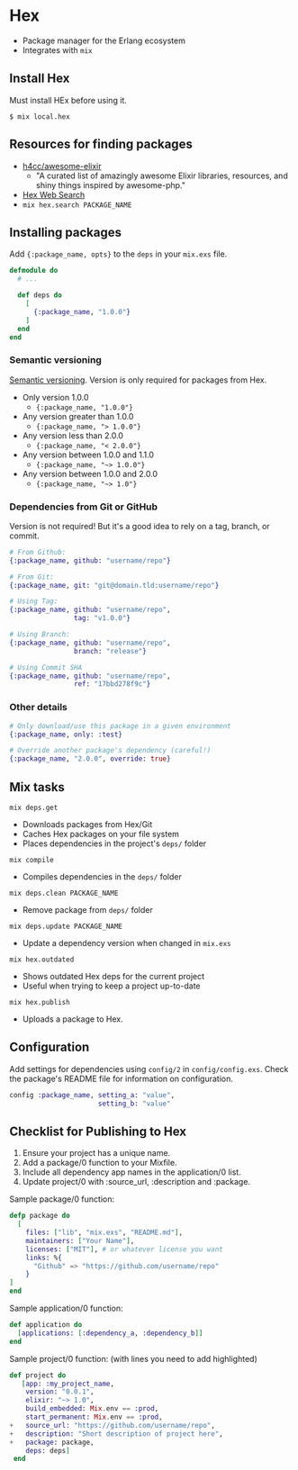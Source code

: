 # Hex

- Package manager for the Erlang ecosystem
- Integrates with `mix`

## Install Hex

Must install HEx before using it.

`$ mix local.hex`

## Resources for finding packages

- [h4cc/awesome-elixir](https://github.com/h4cc/awesome-elixir)
  - "A curated list of amazingly awesome Elixir libraries, resources, and shiny things inspired by awesome-php."
- [Hex Web Search](https://hex.pm/)
- `mix hex.search PACKAGE_NAME`

## Installing packages

Add `{:package_name, opts}` to the `deps` in your `mix.exs` file.

```elixir
defmodule do
  # ...

  def deps do
    [
      {:package_name, "1.0.0"}
    ]
  end
end
```

### Semantic versioning

[Semantic versioning](https://semver.org/). Version is only required for packages from Hex.

- Only version 1.0.0
  - `{:package_name, "1.0.0"}`
- Any version greater than 1.0.0
  - `{:package_name, "> 1.0.0"}`
- Any version less than 2.0.0
  - `{:package_name, "< 2.0.0"}`
- Any version between 1.0.0 and 1.1.0
  - `{:package_name, "~> 1.0.0"}`
- Any version between 1.0.0 and 2.0.0
  - `{:package_name, "~> 1.0"}`

### Dependencies from Git or GitHub

Version is not required! But it's a good idea to rely on a tag, branch, or commit.

```elixir
# From Github:
{:package_name, github: "username/repo"}

# From Git:
{:package_name, git: "git@domain.tld:username/repo"}

# Using Tag:
{:package_name, github: "username/repo",
                tag: "v1.0.0"}

# Using Branch:
{:package_name, github: "username/repo",
                branch: "release"}

# Using Commit SHA
{:package_name, github: "username/repo",
                ref: "17bbd278f9c"}
```

### Other details

```elixir
# Only download/use this package in a given environment
{:package_name, only: :test}

# Override another package's dependency (careful!)
{:package_name, "2.0.0", override: true}
```

## Mix tasks

`mix deps.get`

- Downloads packages from Hex/Git
- Caches Hex packages on your file system
- Places dependencies in the project's `deps/` folder

`mix compile`

- Compiles dependencies in the `deps/` folder

`mix deps.clean PACKAGE_NAME`

- Remove package from `deps/` folder

`mix deps.update PACKAGE_NAME`

- Update a dependency version when changed in `mix.exs`

`mix hex.outdated`

- Shows outdated Hex deps for the current project
- Useful when trying to keep a project up-to-date

`mix hex.publish`

- Uploads a package to Hex.

## Configuration

Add settings for dependencies using `config/2` in `config/config.exs`. Check the package's README file for information on configuration.

```elixir
config :package_name, setting_a: "value",
                      setting_b: "value"
```

## Checklist for Publishing to Hex

1. Ensure your project has a unique name.
2. Add a package/0 function to your Mixfile.
3. Include all dependency app names in the application/0 list.
4. Update project/0 with :source_url, :description and :package.

Sample package/0 function:

```elixir
defp package do
  [
    files: ["lib", "mix.exs", "README.md"],
    maintainers: ["Your Name"],
    licenses: ["MIT"], # or whatever license you want
    links: %{
      "Github" => "https://github.com/username/repo"
    }
]
end
```

Sample application/0 function:

```elixir
def application do
  [applications: [:dependency_a, :dependency_b]]
end
```

Sample project/0 function: (with lines you need to add highlighted)

```elixir
def project do
   [app: :my_project_name,
    version: "0.0.1",
    elixir: "~> 1.0",
    build_embedded: Mix.env == :prod,
    start_permanent: Mix.env == :prod,
+   source_url: "https://github.com/username/repo",
+   description: "Short description of project here",
+   package: package,
    deps: deps]
 end
```

